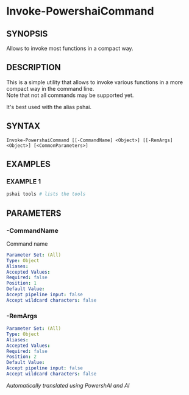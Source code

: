 ﻿---
external help file: powershai-help.xml
schema: 2.0.0
powershai: true
---

# Invoke-PowershaiCommand

## SYNOPSIS <!--!= @#Synop !-->
Allows to invoke most functions in a compact way.

## DESCRIPTION <!--!= @#Desc !-->
This is a simple utility that allows to invoke various functions in a more compact way in the command line.  
Note that not all commands may be supported yet.

It's best used with the alias pshai.

## SYNTAX <!--!= @#Syntax !-->

```
Invoke-PowershaiCommand [[-CommandName] <Object>] [[-RemArgs] <Object>] [<CommonParameters>]
```

## EXAMPLES <!--!= @#Ex !-->

### EXAMPLE 1
```powershell
pshai tools # lists the tools
```


## PARAMETERS <!--!= @#Params !-->

### -CommandName
Command name

```yml
Parameter Set: (All)
Type: Object
Aliases: 
Accepted Values: 
Required: false
Position: 1
Default Value: 
Accept pipeline input: false
Accept wildcard characters: false
```

### -RemArgs

```yml
Parameter Set: (All)
Type: Object
Aliases: 
Accepted Values: 
Required: false
Position: 2
Default Value: 
Accept pipeline input: false
Accept wildcard characters: false
```




<!--PowershaiAiDocBlockStart-->
_Automatically translated using PowershAI and AI_
<!--PowershaiAiDocBlockEnd-->
